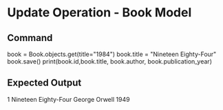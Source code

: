 # Update Operation - Book Model

## Command
book = Book.objects.get(title="1984")
book.title = "Nineteen Eighty-Four"
book.save()
print(book.id,book.title, book.author, book.publication_year)

## Expected Output
1 Nineteen Eighty-Four George Orwell 1949